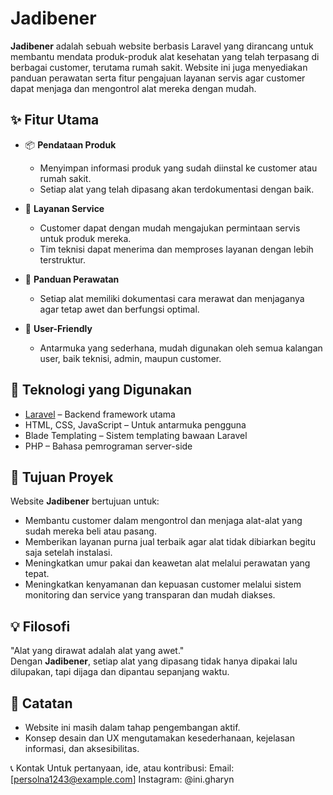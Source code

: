 # Jadibener

**Jadibener** adalah sebuah website berbasis Laravel yang dirancang untuk membantu mendata produk-produk alat kesehatan yang telah terpasang di berbagai customer, terutama rumah sakit. Website ini juga menyediakan panduan perawatan serta fitur pengajuan layanan servis agar customer dapat menjaga dan mengontrol alat mereka dengan mudah.

## ✨ Fitur Utama

- 📦 **Pendataan Produk**
  - Menyimpan informasi produk yang sudah diinstal ke customer atau rumah sakit.
  - Setiap alat yang telah dipasang akan terdokumentasi dengan baik.

- 🔧 **Layanan Service**
  - Customer dapat dengan mudah mengajukan permintaan servis untuk produk mereka.
  - Tim teknisi dapat menerima dan memproses layanan dengan lebih terstruktur.

- 📘 **Panduan Perawatan**
  - Setiap alat memiliki dokumentasi cara merawat dan menjaganya agar tetap awet dan berfungsi optimal.

- 👥 **User-Friendly**
  - Antarmuka yang sederhana, mudah digunakan oleh semua kalangan user, baik teknisi, admin, maupun customer.

## 🚀 Teknologi yang Digunakan

- [Laravel](https://laravel.com/) – Backend framework utama
- HTML, CSS, JavaScript – Untuk antarmuka pengguna
- Blade Templating – Sistem templating bawaan Laravel
- PHP – Bahasa pemrograman server-side

## 🎯 Tujuan Proyek

Website **Jadibener** bertujuan untuk:

- Membantu customer dalam mengontrol dan menjaga alat-alat yang sudah mereka beli atau pasang.
- Memberikan layanan purna jual terbaik agar alat tidak dibiarkan begitu saja setelah instalasi.
- Meningkatkan umur pakai dan keawetan alat melalui perawatan yang tepat.
- Meningkatkan kenyamanan dan kepuasan customer melalui sistem monitoring dan service yang transparan dan mudah diakses.

## 💡 Filosofi

"Alat yang dirawat adalah alat yang awet."  
Dengan **Jadibener**, setiap alat yang dipasang tidak hanya dipakai lalu dilupakan, tapi dijaga dan dipantau sepanjang waktu.

## 📌 Catatan

- Website ini masih dalam tahap pengembangan aktif.
- Konsep desain dan UX mengutamakan kesederhanaan, kejelasan informasi, dan aksesibilitas.

📞 Kontak
Untuk pertanyaan, ide, atau kontribusi:
Email: [persolna1243@example.com]
Instagram: @ini.gharyn
